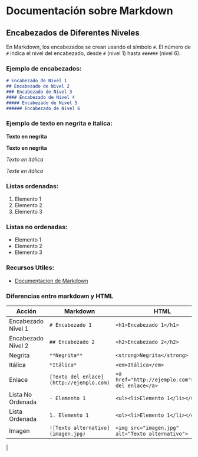 # Documentación sobre Markdown

## Encabezados de Diferentes Niveles

En Markdown, los encabezados se crean usando el símbolo `#`. El número de `#` indica el nivel del encabezado, desde `#` (nivel 1) hasta `######` (nivel 6).

### Ejemplo de encabezados:

```markdown
# Encabezado de Nivel 1
## Encabezado de Nivel 2
### Encabezado de Nivel 3
#### Encabezado de Nivel 4
##### Encabezado de Nivel 5
###### Encabezado de Nivel 6
```
### Ejemplo de texto en negrita e italica:

**Texto en negrita**

__Texto en negrita__

*Texto en itálica*

_Texte en itálica_

### Listas ordenadas:

1. Elemento 1
2. Elemento 2
3. Elemento 3

### Listas no ordenadas:

- Elemento 1
- Elemento 2
- Elemento 3

### Recursos Utiles:

- [Documentacion de Markdown](https://tutorialmarkdown.com/markdown)

### Diferencias entre markdown y HTML

| **Acción**              | **Markdown**                          | **HTML**                                  |
|-------------------------|---------------------------------------|-------------------------------------------|
| Encabezado Nivel 1       | `# Encabezado 1`                      | `<h1>Encabezado 1</h1>`                   |
| Encabezado Nivel 2       | `## Encabezado 2`                     | `<h2>Encabezado 2</h2>`                   |
| Negrita                 | `**Negrita**`                         | `<strong>Negrita</strong>`                |
| Itálica                 | `*Itálica*`                           | `<em>Itálica</em>`                        |
| Enlace                  | `[Texto del enlace](http://ejemplo.com)` | `<a href="http://ejemplo.com">Texto del enlace</a>` |
| Lista No Ordenada       | `- Elemento 1`                        | `<ul><li>Elemento 1</li></ul>`            |
| Lista Ordenada          | `1. Elemento 1`                       | `<ol><li>Elemento 1</li></ol>`            |
| Imagen                  | `![Texto alternativo](imagen.jpg)`    | `<img src="imagen.jpg" alt="Texto alternativo">` |
|
